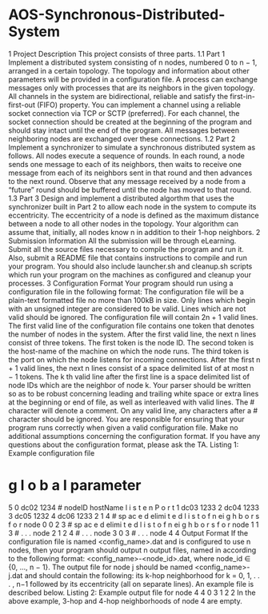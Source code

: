 # AOS-Synchronous-Distributed-System
1 Project Description
This project consists of three parts.
1.1 Part 1
Implement a distributed system consisting of n nodes, numbered 0 to n − 1, arranged in a certain
topology. The topology and information about other parameters will be provided in a configuration
file. A process can exchange messages only with processes that are its neighbors in the given
topology.
All channels in the system are bidirectional, reliable and satisfy the first-in-first-out (FIFO)
property. You can implement a channel using a reliable socket connection via TCP or SCTP
(preferred). For each channel, the socket connection should be created at the beginning of the
program and should stay intact until the end of the program. All messages between neighboring
nodes are exchanged over these connections.
1.2 Part 2
Implement a synchronizer to simulate a synchronous distributed system as follows. All nodes
execute a sequence of rounds. In each round, a node sends one message to each of its neighbors,
then waits to receive one message from each of its neighbors sent in that round and then advances
to the next round. Observe that any message received by a node from a “future” round should be
buffered until the node has moved to that round.
1.3 Part 3
Design and implement a distributed algorthm that uses the synchronizer built in Part 2 to allow
each node in the system to compute its eccentricity. The eccentricity of a node is defined as the
maximum distance between a node to all other nodes in the topology. Your algorithm can assume
that, initially, all nodes know n in addition to their 1-hop neighbors.
2 Submission Information
All the submission will be through eLearning. Submit all the source files necessary to compile
the program and run it. Also, submit a README file that contains instructions to compile and
run your program. You should also include launcher.sh and cleanup.sh scripts which run your
program on the machines as configured and cleanup your processes.
3 Configuration Format
Your program should run using a configuration file in the following format:
The configuration file will be a plain-text formatted file no more than 100kB in size. Only
lines which begin with an unsigned integer are considered to be valid. Lines which are not valid
should be ignored. The configuration file will contain 2n + 1 valid lines. The first valid line of the
configuration file contains one token that denotes the number of nodes in the system. After the
first valid line, the next n lines consist of three tokens. The first token is the node ID. The second
token is the host-name of the machine on which the node runs. The third token is the port on
which the node listens for incoming connections. After the first n + 1 valid lines, the next n lines
consist of a space delimited list of at most n − 1 tokens. The k
th valid line after the first line is a
space delimited list of node IDs which are the neighbor of node k. Your parser should be written
so as to be robust concerning leading and trailing white space or extra lines at the beginning or
end of file, as well as interleaved with valid lines. The # character will denote a comment. On any
valid line, any characters after a # character should be ignored.
You are responsible for ensuring that your program runs correctly when given a valid configuration file. Make no additional assumptions concerning the configuration format. If you have any
questions about the configuration format, please ask the TA.
Listing 1: Example configuration file
# g l o b a l parameter
5
0 dc02 1234 # nodeID hostName l i s t e n P o r t
1 dc03 1233
2 dc04 1233
3 dc05 1232
4 dc06 1233
2
1 4 # sp ac e d elimi t e d l i s t o f n ei g h b o r s f o r node 0
0 2 3 # sp ac e d elimi t e d l i s t o f n ei g h b o r s f o r node 1
1 3 # . . . node 2
1 2 4 # . . . node 3
0 3 # . . . node 4
4 Output Format
If the configuration file is named <config_name>.dat and is configured to use n nodes, then your
program should output n output files, named in according to the following format:
<config_name>-<node_id>.dat, where node_id ∈ {0, ..., n − 1}.
The output file for node j should be named <config_name>-j.dat and should contain the
following: its k-hop neighborhood for k = 0, 1, . . . , n−1 followed by its eccentricity (all on separate
lines). An example file is described below.
Listing 2: Example output file for node 4
4
0 3
1 2
2
In the above example, 3-hop and 4-hop neighborhoods of node 4 are empty.
